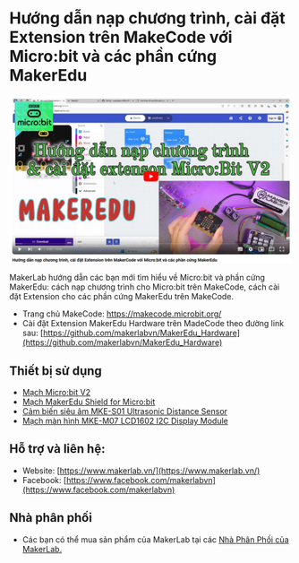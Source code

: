 # Hướng dẫn nạp chương trình, cài đặt Extension trên MakeCode với Micro:bit và các phần cứng MakerEdu
[![Huong dan su dung micro:bit](/image/microbit.png)](https://www.youtube.com/watch?v=QjZL8yu3Uu4)

MakerLab hướng dẫn các bạn mới tìm hiểu về Micro:bit và phần cứng MakerEdu: cách nạp chương trình cho Micro:bit trên MakeCode, cách cài đặt Extension cho các phần cứng MakerEdu trên MakeCode.
- Trang chủ MakeCode: https://makecode.microbit.org/
- Cài đặt Extension MakerEdu Hardware trên MadeCode theo đường link sau: [https://github.com/makerlabvn/MakerEdu_Hardware](https://github.com/makerlabvn/MakerEdu_Hardware)

## Thiết bị sử dụng
- [Mạch Micro:bit V2](https://hshop.vn/products/kit-hoc-lap-trinh-stem-cho-tre-em-micro-bit-v2)
- [Mạch MakerEdu Shield for Micro:bit](https://www.makerlab.vn/microbitsd)
- [Cảm biến siêu âm MKE-S01 Ultrasonic Distance Sensor](https://www.makerlab.vn/mkes01)
- [Mạch màn hình MKE-M07 LCD1602 I2C Display Module](https://www.makerlab.vn/mkem07)

## Hỗ trợ và liên hệ:

- Website: [https://www.makerlab.vn/](https://www.makerlab.vn/)
- Facebook: [https://www.facebook.com/makerlabvn](https://www.facebook.com/makerlabvn)

## Nhà phân phối

- Các bạn có thể mua sản phẩm của MakerLab tại các [Nhà Phân Phối của MakerLab.](https://www.makerlab.vn/distributor/)
